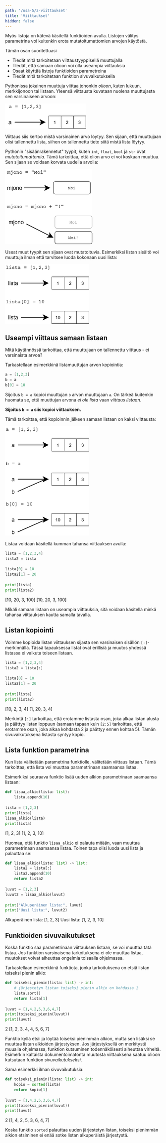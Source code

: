 ```yaml
---
path: '/osa-5/2-viittaukset'
title: 'Viittaukset'
hidden: false
---
```


<text-box variant='learningObjectives' name='Oppimistavoitteet'>

Myös listoja on kätevä käsitellä funktioiden avulla. Listojen välitys parametrina voi kuitenkin erota mutatoitumattomien arvojen käytöstä.

Tämän osan suoritettuasi

- Tiedät mitä tarkoitetaan viittaustyyppisellä muuttujalla
- TIedät, että samaan olioon voi olla useampia viittauksia
- Osaat käyttää listoja funktioiden parametreina
- Tiedät mitä tarkoitetaan funktion sivuvaikutuksella

</text-box>

Pythonissa jokainen muuttuja viittaa johonkin _olioon_, kuten lukuun, merkkijonoon tai listaan.
Yleensä viittausta kuvataan nuolena muuttujasta sen varsinaiseen arvoon:

<img src="5_2_1.png">

Viittaus siis kertoo mistä varsinainen arvo löytyy. Sen sijaan, että muuttujaan olisi tallennettu lista, siihen on tallennettu tieto siitä mistä lista löytyy.

Pythonin "sisäänrakennetut" tyypit, kuten `int`, `float`, `bool` ja `str` ovat _mutatoitumattomia_. Tämä tarkoittaa, että olion arvo ei voi koskaan muuttua. Sen sijaan se voidaan korvata uudella arvolla:

<img src="5_2_2.png">

Useat muut tyypit sen sijaan ovat mutatoituvia. Esimerkiksi listan sisältö voi muuttuja ilman että tarvitsee luoda kokonaan uusi lista:

<img src="5_2_3.png">

## Useampi viittaus samaan listaan

Mitä käytännössä tarkoittaa, että muuttujaan on tallennettu viittaus - ei varsinaista arvoa?

Tarkastellaan esimerkkinä listamuuttujan arvon kopiointia:

```python
a = [1,2,3]
b = a
b[0] = 10
```

Sijoitus `b = a` kopioi muuttujan `b` arvon muuttujaan `a`. On tärkeä kuitenkin huomata se, että muuttujan arvona _ei ole lista_ vaan _viittaus listaan_.

**Sijoitus `b = a` siis kopioi viittauksen.**

Tämä tarkoittaa, että kopioinnin jälkeen samaan listaan on kaksi viittausta:

<img src="5_2_4.png">

Listaa voidaan käsitellä kumman tahansa viittauksen avulla:

```python
lista = [1,2,3,4]
lista2 = lista

lista[0] = 10
lista2[1] = 20

print(lista)
print(lista2)
```

<sample-output>

[10, 20, 3, 100]
[10, 20, 3, 100]

</sample-output>

Mikäli samaan listaan on useampia viittauksia, sitä voidaan käsitellä minkä tahansa viittauksen kautta samalla tavalla.

## Listan kopiointi

Voimme kopioida listan viittauksen sijasta sen varsinaisen sisällön `[:]`-merkinnällä.
Tässä tapauksessa listat ovat erillisiä ja muutos yhdessä listassa ei vaikuta toiseen listaan.

```python
lista = [1,2,3,4]
lista2 = lista[:]

lista[0] = 10
lista2[1] = 20

print(lista)
print(lista2)
```

<sample-output>

[10, 2, 3, 4]
[1, 20, 3, 4]

</sample-output>

Merkintä `[:]` tarkoittaa, että erotamme listasta osan, joka alkaa listan alusta ja päättyy listan loppuun
(samaan tapaan kuin `[2:5]` tarkoittaa, että erotamme osan, joka alkaa kohdasta 2 ja päättyy ennen kohtaa 5).
Tämän sivuvaikutuksena listasta syntyy kopio.

## Lista funktion parametrina

Kun lista välitetään parametrina funktiolle, välitetään viittaus listaan. Tämä tarkoittaa, että lista voi muuttaa parametrinaan saamaansa listaa.

Esimerkiksi seuraava funktio lisää uuden alkion parametrinaan saamaansa listaan:

```python
def lisaa_alkio(lista: list):
    lista.append(10)

lista = [1,2,3]
print(lista)
lisaa_alkio(lista)
print(lista)
```

<sample-output>
[1, 2, 3]
[1, 2, 3, 10]
</sample-output>

Huomaa, että funktio `lisaa_alkio` ei palauta mitään, vaan muuttaa parametrinaan saamaansa listaa. Toinen tapa olisi luoda uusi lista ja palauttaa se:

```python
def lisaa_alkio(lista: list) -> list:
    lista2 = lista[:]
    lista2.append(10)
    return lista2

luvut = [1,2,3]
luvut2 = lisaa_alkio(luvut)

print("Alkuperäinen lista:", luvut)
print("Uusi lista:", luvut2)
```

<sample-output>

Alkuperäinen lista: [1, 2, 3]
Uusi lista: [1, 2, 3, 10]

</sample-output>

## Funktioiden sivuvaikutukset

Koska funktio saa parametrinaan viittauksen listaan, se voi muuttaa tätä listaa. Jos funktion varsinaisena tarkoituksena ei ole muuttaa listaa, muutokset voivat aiheuttaa ongelmia toisaalla ohjelmassa.

Tarkastellaan esimerkkinä funktiota, jonka tarkoituksena on etsiä listan toiseksi pienin alkio:

```python
def toiseksi_pienin(lista: list) -> int:
    # järjestetyn listan toiseksi pienin alkio on kohdassa 1
    lista.sort()
    return lista[1]

luvut = [1,4,2,5,3,6,4,7]
print(toiseksi_pienin(luvut))
print(luvut)
```

<sample-output>
2
[1, 2, 3, 4, 4, 5, 6, 7]
</sample-output>

Funktio kyllä etsii ja löytää toiseksi pienimmän alkion, mutta sen lisäksi se muuttaa listan alkioiden järjestyksen. Jos järjestyksellä on merkitystä muualla ohjelmassa, funktion kutsuminen todennäköisesti aiheuttaa virheitä.
Esimerkin kaltaista dokumentoimatonta muutosta viittauksena saatuu olioon kutsutaan funktion _sivuvaikutukseksi_.

Sama esimerkki ilman sivuvaikutuksia:

```python
def toiseksi_pienin(lista: list) -> int:
    kopio = sorted(lista)
    return kopio[1]

luvut = [1,4,2,5,3,6,4,7]
print(toiseksi_pienin(luvut))
print(luvut)
```

<sample-output>

2
[1, 4, 2, 5, 3, 6, 4, 7]

</sample-output>

Koska funktio `sorted` palauttaa uuden järjestetyn listan, toiseksi pienimmän alkion etsiminen ei enää sotke listan alkuperäistä järjestystä.
